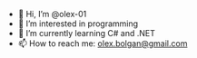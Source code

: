 - 👋 Hi, I’m @olex-01
- 👀 I’m interested in programming
- 🌱 I’m currently learning C# and .NET
- 📫 How to reach me: olex.bolgan@gmail.com

<!---
olex-01/olex-01 is a ✨ special ✨ repository because its `README.md` (this file) appears on your GitHub profile.
You can click the Preview link to take a look at your changes.
--->
